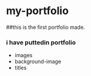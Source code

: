 # my-portfolio
##this is the first portfolio  made.
### i have puttedin portfolio

- images
- background-image
- titles